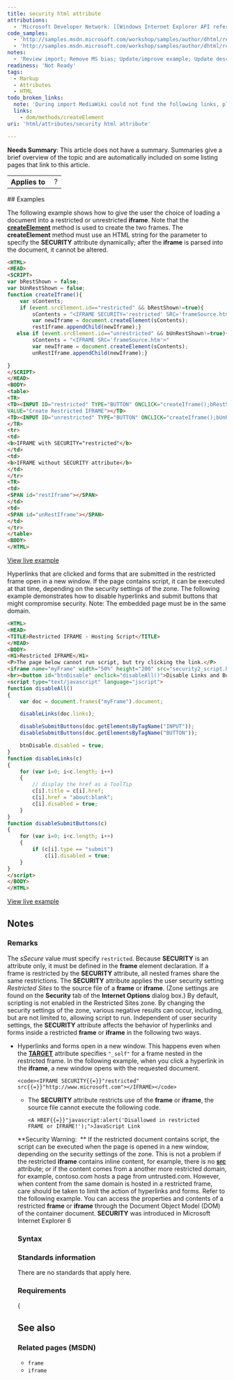 ```yaml
---
title: security html attribute
attributions:
  - 'Microsoft Developer Network: [[Windows Internet Explorer API reference](http://msdn.microsoft.com/en-us/library/ie/hh828809%28v=vs.85%29.aspx) Article]'
code_samples:
  - 'http://samples.msdn.microsoft.com/workshop/samples/author/dhtml/refs/securityEX.htm'
  - 'http://samples.msdn.microsoft.com/workshop/samples/author/dhtml/refs/security2.htm'
notes:
  - 'Review import; Remove MS bias; Update/improve example; Update descriptions; Fix lists & compatibility info'
readiness: 'Not Ready'
tags:
  - Markup
  - Attributes
  - HTML
todo_broken_links:
  note: 'During import MediaWiki could not find the following links, please fix and adjust this list.'
  links:
    - dom/methods/createElement
uri: 'html/attributes/security html attribute'

---
```

**Needs Summary**: This article does not have a summary. Summaries give a brief overview of the topic and are automatically included on some listing pages that link to this article.

<table class="wikitable">
<tr>
<th>
Applies to

</th>
<td>
 ?

</td>
</tr>
</table>
## <span>Examples</span>

The following example shows how to give the user the choice of loading a document into a restricted or unrestricted **iframe**. Note that the [**createElement**](/w/index.php?title=dom/methods/createElement&action=edit&redlink=1) method is used to create the two frames. The **createElement** method must use an HTML string for the parameter to specify the **SECURITY** attribute dynamically; after the **iframe** is parsed into the document, it cannot be altered.

``` html
<HTML>
<HEAD>
<SCRIPT>
var bRestShown = false;
var bUnRestShown = false;
function createIframe(){
    var sContents;
    if (event.srcElement.id=="restricted" && bRestShown!=true){
        sContents = "<IFRAME SECURITY='restricted' SRC='frameSource.htm'>"
        var newIframe = document.createElement(sContents);
        restIframe.appendChild(newIframe);}
   else if (event.srcElement.id=="unrestricted" && bUnRestShown!=true){
        sContents = "<IFRAME SRC='frameSource.htm'>"
        var newIframe = document.createElement(sContents);
        unRestIframe.appendChild(newIframe);}

}
</SCRIPT>
</HEAD>
<BODY>
<table>
<TR>
<TD><INPUT ID="restricted" TYPE="BUTTON" ONCLICK="createIframe();bRestShown=true;"
VALUE="Create Restricted IFRAME"></TD>
<TD><INPUT ID="unrestricted" TYPE="BUTTON" ONCLICK="createIframe();bUnRestShown=true;" VALUE="Create Unrestricted IFRAME"></TD>
</TR>
<tr>
<td>
<b>IFRAME with SECURITY="restricted"</b>
</td>
<td>
<b>IFRAME without SECURITY attribute</b>
</td>
</tr>
<TR>
<td>
<SPAN id="restIframe"></SPAN>
</td>
<td>
<SPAN id="unRestIframe"></SPAN>
</td>
</tr>
</table>
<BODY>
</HTML>
```

[View live example](http://samples.msdn.microsoft.com/workshop/samples/author/dhtml/refs/securityEX.htm)

Hyperlinks that are clicked and forms that are submitted in the restricted frame open in a new window. If the page contains script, it can be executed at that time, depending on the security settings of the zone. The following example demonstrates how to disable hyperlinks and submit buttons that might compromise security. Note: The embedded page must be in the same domain.

``` html
<HTML>
<HEAD>
<TITLE>Restricted IFRAME - Hosting Script</TITLE>
</HEAD>
<BODY>
<H1>Restricted IFRAME</H1>
<P>The page below cannot run script, but try clicking the link.</P>
<iframe name="myFrame" width="50%" height="200" src="security2_script.htm" security="restricted"></iframe>
<br><button id="btnDisable" onclick="disableAll()">Disable Links and Buttons</button>
<script type="text/javascript" language="jscript">
function disableAll()
{
    var doc = document.frames("myFrame").document;

    disableLinks(doc.links);

    disableSubmitButtons(doc.getElementsByTagName("INPUT"));
    disableSubmitButtons(doc.getElementsByTagName("BUTTON"));

    btnDisable.disabled = true;
}
function disableLinks(c)
{
    for (var i=0; i<c.length; i++)
    {
        // display the href as a ToolTip
        c[i].title = c[i].href;
        c[i].href = "about:blank";
        c[i].disabled = true;
    }
}
function disableSubmitButtons(c)
{
    for (var i=0; i<c.length; i++)
    {
        if (c[i].type == "submit")
            c[i].disabled = true;
    }
}
</script>
</BODY>
</HTML>
```

[View live example](http://samples.msdn.microsoft.com/workshop/samples/author/dhtml/refs/security2.htm)

## <span>Notes</span>

### <span>Remarks</span>

The *sSecure* value must specify `restricted`. Because **SECURITY** is an attribute only, it must be defined in the **frame** element declaration. If a frame is restricted by the **SECURITY** attribute, all nested frames share the same restrictions. The **SECURITY** attribute applies the user security setting *Restricted Sites* to the source file of a **frame** or **iframe**. (Zone settings are found on the **Security** tab of the **Internet Options** dialog box.) By default, scripting is not enabled in the Restricted Sites zone. By changing the security settings of the zone, various negative results can occur, including, but are not limited to, allowing script to run. Independent of user security settings, the **SECURITY** attribute affects the behavior of hyperlinks and forms inside a restricted **frame** or **iframe** in the following two ways.

-   Hyperlinks and forms open in a new window. This happens even when the [**TARGET**](/html/attributes/target) attribute specifies `"_self"` for a frame nested in the restricted frame. In the following example, when you click a hyperlink in the **iframe**, a new window opens with the requested document.

        <code><IFRAME SECURITY{{=}}"restricted" src{{=}}"http://www.microsoft.com"></IFRAME></code>

    -   The **SECURITY** attribute restricts use of the **frame** or **iframe**, the source file cannot execute the following code.

        <code><A HREF{{=}}"javascript:alert('Disallowed in restricted FRAME or IFRAME!');">JavaScript Link</A></code>

    **Security Warning:  ** If the restricted document contains script, the script can be executed when the page is opened in a new window, depending on the security settings of the zone. This is not a problem if the restricted **iframe** contains inline content, for example, there is no [**src**](/html/attributes/src_(iframe,_embed,_xml)) attribute; or if the content comes from a another more restricted domain, for example, contoso.com hosts a page from untrusted.com. However, when content from the same domain is hosted in a restricted frame, care should be taken to limit the action of hyperlinks and forms. Refer to the following example. You can access the properties and contents of a restricted **frame** or **iframe** through the Document Object Model (DOM) of the container document. **SECURITY** was introduced in Microsoft Internet Explorer 6

    ### <span>Syntax</span>

    ### <span>Standards information</span>

    There are no standards that apply here.

    ### <span>Requirements</span>

    {

    ## <span>See also</span>

    ### <span>Related pages (MSDN)</span>

    -   `frame`
    -   `iframe`
